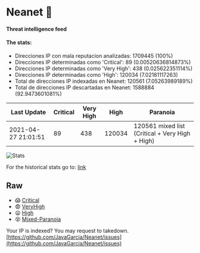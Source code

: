# Neanet :hocho:
#### Threat intelligence feed
#### The stats:

- Direcciones IP con mala reputacion analizadas: 1709445 (100%)
- Direcciones IP determinadas como 'Critical':  89 (0.00520636814873%)
- Direcciones IP determinadas como 'Very High':  438 (0.025622351114%)
- Direcciones IP determinadas como 'High':  120034 (7.02181117263)
- Total de direcciones IP indexadas en Neanet:  120561 (7.05263989189%)
- Total de direcciones IP descartadas en Neanet:  1588884 (92.9473601081%)

| Last Update | Critical | Very High | High | Paranoia |
| --- | --- | --- | --- | --- |
| 2021-04-27 21:01:51 | 89 | 438 | 120034 | 120561 mixed list (Critical + Very High + High)|

![Stats](https://docs.google.com/spreadsheets/d/e/2PACX-1vSnaNMIXVabIpDJjufMlzH7poXnshF3mgd8Is1g9ytUEzVsP5my4Trn8f-xkoLLQ38xpL3HtmUexLo6/pubchart?oid=501124687&format=image)

For the historical stats go to: [link](/stats.csv)
## Raw
- :scream: [Critical](https://raw.githubusercontent.com/JavaGarcia/Neanet/master/blacklists/neanet_critical.txt)
- :fearful: [VeryHigh](https://raw.githubusercontent.com/JavaGarcia/Neanet/master/blacklists/neanet_veryHigh.txtt)
- :frowning: [High](https://raw.githubusercontent.com/JavaGarcia/Neanet/master/blacklists/neanet_high.txt)
- :dizzy_face: [Mixed-Paranoia](https://raw.githubusercontent.com/JavaGarcia/Neanet/master/blacklists/neanet_all.txt)


Your IP is indexed? You may request to takedown. [https://github.com/JavaGarcia/Neanet/issues](https://github.com/JavaGarcia/Neanet/issues)











































































































































































































































































































































































































































































































































































































































































































































































































































































































































































































































































































































































































































































































































































































































































































































































































































































































































































































































































































































































































































































































































































































































































































































































































































































































































































































































































































































































































































































































































































































































































































































































































































































































































































































































































































































































































































































































































































































































































































































































































































































































































































































































































































































































































































































































































































































































































































































































































































































































































































































































































































































































































































































































































































































































































































































































































































































































































































































































































































































































































































































































































